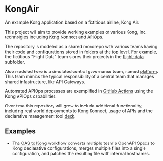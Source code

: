 # KongAir

An example Kong application based on a fictitious airline, Kong Air.

This project will aim to provide working examples of various Kong, Inc. technolgies including [Kong Konnect](https://docs.konghq.com/konnect/) and [APIOps](https://github.com/Kong/go-apiops).

The repository is modeled as a shared monorepo with various teams having their code and configurations stored in folders at the top level.  For example, the fictitious "Flight Data" team stores their projects in the [flight-data](flight-data/) subfolder.

Also modeled here is a simulated central governance team, named [platform](platform/). This team mimics the typical responsibility of a central team that manages shared infastructure, like API Gateways.

Automated APIOps processes are exemplified in [GitHub Actions](.github/workflows) using the Kong APIOps capabilities.

Over time this repository will grow to include additional functionality, including real world deployments to Kong Konnect, usage of APIs and  the declarative management tool [deck](https://docs.konghq.com/deck/latest/).

## Examples

* The [OAS to Kong](https://github.com/Kong/KongAir/blob/main/.github/workflows/oas-to-kong.yaml) workflow converts multiple team's OpenAPI Specs to Kong declarative configurations, merges multiple files into a single configuration, and patches the resulting file with internal hostnames. 
